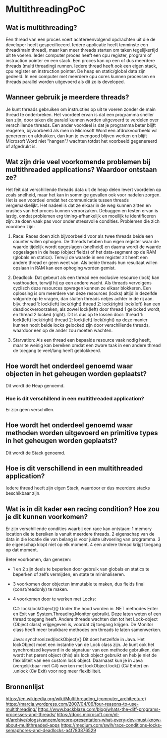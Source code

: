 # MultithreadingPoC

## Wat is multithreading?
Een thread van een proces voert achtereenvolgend opdrachten uit die de developer heeft gespecificeerd. Iedere applicatie heeft tenminste een thread(main thread), maar kan meer threads starten om taken tegelijkertijd uit te voeren. Ieder computer proces heeft een cpu register, program of instruction pointer en een stack. Een proces kan op een of dus meerdere threads (multi threading) runnen. Iedere thread heeft ook een eigen stack, cpu register en instruction pointer. De heap en static/global data zijn gedeeld.
In een computer met meerdere cpu cores kunnen processen en threads parallel worden uitgevoerd als dit zo is developed.

## Wanneer gebruik je meerdere threads?
Je kunt threads gebruiken om instructies op uit te voeren zonder de main thread te onderbreken.  Het voordeel ervan is dat een programma sneller kan zijn, door taken die paralel kunnen worden uitgevoerd te verdelen over verschillende threads. Een ander voordeel is dat je programma beter blijft reageren, bijvoorbeeld als men in Microsoft Word een afdrukvoorbeeld wil genereren en afdrukken, dan kun je evengoed blijven werken en blijft Microsoft Word niet "hangen"/ wachten totdat het voorbeeld gegenereerd of afgedrukt is. 

## Wat zijn drie veel voorkomende problemen bij multithreaded applications? Waardoor ontstaan ze?
Het feit dat verschillende threads data uit de heap delen levert voordelen op zoals snelheid, maar het kan in sommige gevallen ook voor nadelen zorgen. Het is een voordeel omdat het communicatie tussen threads vergemakkelijkt. Het nadeel is dat ze elkaar in de weg kunnen zitten en crashes van het proces kunnen veroorzaken. Debuggen en testen ervan is lastig, omdat problemen erg timing-afhankelijk en moeilijk te identificeren zijn: ze doen vaak pas voor onder stressvolle condities. Problemen die zich voordoen zijn:

1) Race: Races doen zich bijvoorbeeld voor als twee threads beide een counter willen ophogen. De threads hebben hun eigen register waar de waarde tijdelijk wordt opgeslagen (snelheid) en daarna wordt de waarde opgeslagen in de heap (object fields) of het data-segment op de RAM (globals en statics). Terwijl de waarde in een register zit heeft een andere thread er geen weet van. Als beide threads hun resultaat willen opslaan in RAM kan een ophoging worden gemist. 
2) Deadlock: Dat gebeurt als een thread een exclusive resource (lock) kan vasthouden, terwijl hij op een andere wacht. Als threads vervolgens cyclisch deze resources opvragen kunnen ze elkaar blokkeren. Een oplossing is om meerdere van deze resources (locks) altijd in dezelfde volgorde op te vragen, dan sluiten threads netjes achter in de rij aan.
bijv. thread 1:	lock(left) lock(right)		thread 2:	lock(right) lock(left) 
kan een deadlockveroorzaken, als zowel lock(left) door thread 1 gelocked wordt, en thread 2 locked (right). Dit is dus op te lossen door:
thread 1: lock(left) lock(right)		thread 2:	lock(left)	lock(right)
op deze manier kunnen nooit beide locks gelocked zijn door verschillende threads, waardoor een op de ander zou moeten wachten.

3) Starvation: Als een thread een bepaalde resource vaak nodig heeft, maar te weinig kan bereiken omdat een zware taak in een andere thread de toegang te veel/lang heeft geblokkeerd.

## Hoe wordt het onderdeel genoemd waar objecten in het geheugen worden geplaatst?
Dit wordt de Heap genoemd.

### Hoe is dit verschillend in een multithreaded application?
Er zijn geen verschillen.

## Hoe wordt het onderdeel genoemd waar methoden worden uitgevoerd en primitive types in het geheugen worden geplaatst?
Dit wordt de Stack genoemd.

## Hoe is dit verschillend in een multithreaded application?
Iedere thread heeft zijn eigen Stack, waardoor er dus meerdere stacks beschikbaar zijn.

## Wat is in dit kader een racing condition? Hoe zou je dit kunnen voorkomen?
Er zijn verschillende condities waarbij een race kan ontstaan:
1 memory location die te bereiken is vanuit meerdere threads.
2 eigenschap van de data in die locatie die van belang is voor juiste uitvoering van programma.
3 de eigenschap klopt niet op elk moment.
4 een andere thread krijgt toegang op dat moment.

Beter voorkomen, dan genezen: 
- 1 en 2 zijn deels te beperken door gebruik van globals en statics te beperken of zelfs vermijden, en state te minimaliseren.
- 3 voorkomen door objecten immutable te maken, dus fields final (const/readonly) te maken. 
- 4 voorkomen door te werken met Locks:

	C#: lock(lockObject){}
Under the hood worden in .NET methodes Enter en Exit van System.Threading.Monitor gebruikt. Deze laten weten of een thread toegang heeft. Andere threads wachten dan tot het Lock-object (Object class) vrijgegeven is, voordat zij toegang krijgen. De Monitor class heeft meer bruikbare methodes om threads te laten samenwerken. 
	
	Java: synchronized(lockObject){} 
Dit doet hetzelfde in Java. Het lockObject moet een instantie van de Lock class zijn. Je kunt ook het synchronized keyword in de signatuur van een methode gebruiken, dan wordt het parent object (this) als lock object gebruikt en heb je niet de flexibliteit van een custom lock object. Daarnaast kun je in Java (vergelijkbaar met C#) werken met lockObject.lock() (C# Enter) en .unlock (C# Exit) voor nog meer flexibiliteit. 
	

## Bronnenlijst
https://en.wikipedia.org/wiki/Multithreading_(computer_architecture)
https://marcja.wordpress.com/2007/04/06/four-reasons-to-use-multithreading/
https://www.backblaze.com/blog/whats-the-diff-programs-processes-and-threads/
https://docs.microsoft.com/nl-nl/archive/blogs/vancem/encore-presentation-what-every-dev-must-know-about-multithreaded-apps
https://medium.com/swlh/race-conditions-locks-semaphores-and-deadlocks-a4f783876529
